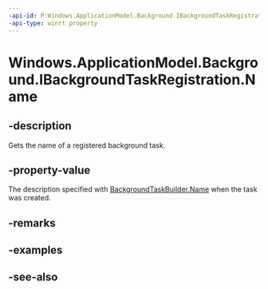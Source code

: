 ```yaml
---
-api-id: P:Windows.ApplicationModel.Background.IBackgroundTaskRegistration.Name
-api-type: winrt property
---
```


<!-- Property syntax
public string Name { get; }
-->

# Windows.ApplicationModel.Background.IBackgroundTaskRegistration.Name

## -description
Gets the name of a registered background task.

## -property-value
The description specified with [BackgroundTaskBuilder.Name](backgroundtaskbuilder_name.md) when the task was created.

## -remarks

## -examples

## -see-also

